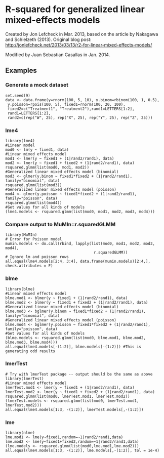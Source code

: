 # R-squared for generalized linear mixed-effects models

Created by Jon Lefcheck in Mar. 2013, based on the article by Nakagawa and Schielzeth (2013). 
Original blog post: http://jonlefcheck.net/2013/03/13/r2-for-linear-mixed-effects-models/

Modified by Juan Sebastian Casallas in Jan. 2014.

## Examples

### Generate a mock dataset

```
set.seed(9)
data <- data.frame(y=rnorm(100, 5, 10), y.binom=rbinom(100, 1, 0.5),
 y.poisson=rpois(100, 5), fixed1=rnorm(100, 20, 100),
 fixed2=c("Treatment1", "Treatment2"),rand1=LETTERS[1:2],
 rand1=LETTERS[1:2],
 rand2=c(rep("W", 25), rep("X", 25), rep("Y", 25), rep("Z", 25)))
```

### lme4
```
library(lme4)
#Linear model
mod0 <- lm(y ~ fixed1, data)
#Linear mixed effects model
mod1 <- lmer(y ~ fixed1 + (1|rand2/rand1), data)
mod2 <- lmer(y ~ fixed1 + fixed2 + (1|rand2/rand1), data)
rsquared.glmm(list(mod0, mod1, mod2))
#Generalized linear mixed effects model (binomial)
mod3 <- glmer(y.binom ~ fixed1*fixed2 + (1|rand2/rand1), family="binomial", data)
rsquared.glmm(list(mod3))
#Generalized linear mixed effects model (poisson)
mod4 <- glmer(y.poisson ~ fixed1*fixed2 + (1|rand2/rand1), family="poisson", data)
rsquared.glmm(list(mod4))
#Get values for all kinds of models
(lme4.models <- rsquared.glmm(list(mod0, mod1, mod2, mod3, mod4)))
```
### Compare output to MuMIn::r.squaredGLMM
```
library(MuMIn)
# Error for Poisson model
mumin.models <- do.call(rbind, lapply(list(mod0, mod1, mod2, mod3, mod4),
					   				   r.squaredGLMM))
# Ignore lm and poisson rows
all.equal(lme4.models[2:4, 3:4], data.frame(mumin.models)[2:4,], check.attributes = F)
```

### blme
```
library(blme)
#Linear mixed effects model
blme.mod1 <- blmer(y ~ fixed1 + (1|rand2/rand1), data)
blme.mod2 <- blmer(y ~ fixed1 + fixed2 + (1|rand2/rand1), data)
#Generalized linear mixed effects model (binomial)
blme.mod3 <- bglmer(y.binom ~ fixed1*fixed2 + (1|rand2/rand1), family="binomial", data)
#Generalized linear mixed effects model (poisson)
blme.mod4 <- bglmer(y.poisson ~ fixed1*fixed2 + (1|rand2/rand1), family="poisson", data)
#Get values for all kinds of models
(blme.models <- rsquared.glmm(list(mod0, blme.mod1, blme.mod2, blme.mod3, blme.mod4)))
all.equal(lme4.models[-(1:2)], blme.models[-(1:2)]) #This is generating odd results
```

### lmerTest
```
# Try with lmerTest package -- output should be the same as above
library(lmerTest)
#Linear mixed effects model
lmerTest.mod1 <- lmer(y ~ fixed1 + (1|rand2/rand1), data)
lmerTest.mod2 <- lmer(y ~ fixed1 + fixed2 + (1|rand2/rand1), data)
rsquared.glmm(list(mod0, lmerTest.mod1, lmerTest.mod2))
(lmerTest.models <- rsquared.glmm(list(mod0, lmerTest.mod1, lmerTest.mod2)))
all.equal(lme4.models[1:3, -(1:2)], lmerTest.models[,-(1:2)])
```

### lme
```
library(nlme)
lme.mod1 <- lme(y~fixed1,random=~1|rand2/rand1,data)
lme.mod2 <- lme(y~fixed1+fixed2,random=~1|rand2/rand1,data)
(lme.models <- rsquared.glmm(list(mod0,lme.mod1,lme.mod2)))
all.equal(lme4.models[1:3, -(1:2)], lme.models[,-(1:2)], tol = 1e-4)
```